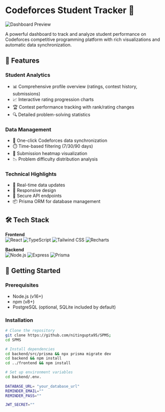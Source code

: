 # Codeforces Student Tracker 🚀

![Dashboard Preview](https://i.imgur.com/JQZ1l7a.png) <!-- Replace with actual screenshot -->

A powerful dashboard to track and analyze student performance on Codeforces competitive programming platform with rich visualizations and automatic data synchronization.

## 🌟 Features

### Student Analytics
- 📊 Comprehensive profile overview (ratings, contest history, submissions)
- 📈 Interactive rating progression charts
- 🏆 Contest performance tracking with rank/rating changes
- 🔍 Detailed problem-solving statistics

### Data Management
- 🔄 One-click Codeforces data synchronization
- ⏱️ Time-based filtering (7/30/90 days)
- 📂 Submission heatmap visualization
- 📉 Problem difficulty distribution analysis

### Technical Highlights
- 🚀 Real-time data updates
- 📱 Responsive design
- 🔐 Secure API endpoints
- 📦 Prisma ORM for database management

## 🛠 Tech Stack

**Frontend**  
![React](https://img.shields.io/badge/React-20232A?style=for-the-badge&logo=react)
![TypeScript](https://img.shields.io/badge/TypeScript-007ACC?style=for-the-badge&logo=typescript)
![Tailwind CSS](https://img.shields.io/badge/Tailwind_CSS-38B2AC?style=for-the-badge&logo=tailwind-css)
![Recharts](https://img.shields.io/badge/Recharts-FF6384?style=for-the-badge&logo=chart.js)

**Backend**  
![Node.js](https://img.shields.io/badge/Node.js-339933?style=for-the-badge&logo=nodedotjs)
![Express](https://img.shields.io/badge/Express-000000?style=for-the-badge&logo=express)
![Prisma](https://img.shields.io/badge/Prisma-3982CE?style=for-the-badge&logo=Prisma) 

## 🚀 Getting Started

### Prerequisites
- Node.js (v16+)
- npm (v8+)
- PostgreSQL (optional, SQLite included by default)

### Installation
```bash
# Clone the repository
git clone https://github.com/nitingupta95/SPMS;
cd SPMS

# Install dependencies
cd backend/src/prisma && npx prisma migrate dev
cd backend && npm install
cd ../frontend && npm install

# Set up environment variables
cd backend/.env.
 
DATABASE_URL= "your_database_url"
REMINDER_EMAIL=""
REMINDER_PASS=""

JWT_SECRET=""
